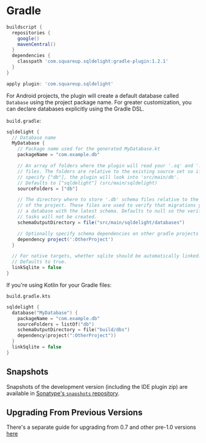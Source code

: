 # Gradle

```groovy
buildscript {
  repositories {
    google()
    mavenCentral()
  }
  dependencies {
    classpath 'com.squareup.sqldelight:gradle-plugin:1.2.1'
  }
}

apply plugin: 'com.squareup.sqldelight'
```

For Android projects, the plugin will create a default database called `Database` using the project package name. For greater customization, you can declare databases explicitly using the Gradle DSL.

`build.gradle`:
```groovy
sqldelight {
  // Database name
  MyDatabase {
    // Package name used for the generated MyDatabase.kt
    packageName = "com.example.db"

    // An array of folders where the plugin will read your '.sq' and '.sqm' 
    // files. The folders are relative to the existing source set so if you
    // specify ["db"], the plugin will look into 'src/main/db'. 
    // Defaults to ["sqldelight"] (src/main/sqldelight)
    sourceFolders = ["db"]

    // The directory where to store '.db' schema files relative to the root 
    // of the project. These files are used to verify that migrations yield 
    // a database with the latest schema. Defaults to null so the verification 
    // tasks will not be created.
    schemaOutputDirectory = file("src/main/sqldelight/databases")

    // Optionally specify schema dependencies on other gradle projects
    dependency project(':OtherProject')
  }

  // For native targets, whether sqlite should be automatically linked.
  // Defaults to true.
  linkSqlite = false
}
```

If you're using Kotlin for your Gradle files:

`build.gradle.kts`
```kotlin
sqldelight {
  database("MyDatabase") {
    packageName = "com.example.db"
    sourceFolders = listOf("db")
    schemaOutputDirectory = file("build/dbs")
    dependency(project(":OtherProject"))
  }
  linkSqlite = false
}
```

## Snapshots

Snapshots of the development version (including the IDE plugin zip) are available in
[Sonatype's `snapshots` repository](https://oss.sonatype.org/content/repositories/snapshots/).

## Upgrading From Previous Versions

There's a separate guide for upgrading from 0.7 and other pre-1.0 versions [here](/upgrading)
